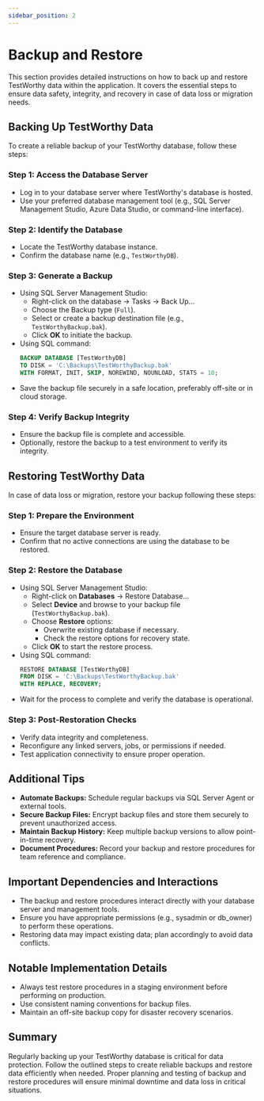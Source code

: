 ```yaml
---
sidebar_position: 2
---
```


# Backup and Restore

This section provides detailed instructions on how to back up and restore TestWorthy data within the application. It covers the essential steps to ensure data safety, integrity, and recovery in case of data loss or migration needs.

## Backing Up TestWorthy Data

To create a reliable backup of your TestWorthy database, follow these steps:

### Step 1: Access the Database Server
- Log in to your database server where TestWorthy's database is hosted.
- Use your preferred database management tool (e.g., SQL Server Management Studio, Azure Data Studio, or command-line interface).

### Step 2: Identify the Database
- Locate the TestWorthy database instance.
- Confirm the database name (e.g., `TestWorthyDB`).

### Step 3: Generate a Backup
- Using SQL Server Management Studio:
  - Right-click on the database → Tasks → Back Up...
  - Choose the Backup type (`Full`).
  - Select or create a backup destination file (e.g., `TestWorthyBackup.bak`).
  - Click **OK** to initiate the backup.
- Using SQL command:
  ```sql
  BACKUP DATABASE [TestWorthyDB]
  TO DISK = 'C:\Backups\TestWorthyBackup.bak'
  WITH FORMAT, INIT, SKIP, NOREWIND, NOUNLOAD, STATS = 10;
  ```
- Save the backup file securely in a safe location, preferably off-site or in cloud storage.

### Step 4: Verify Backup Integrity
- Ensure the backup file is complete and accessible.
- Optionally, restore the backup to a test environment to verify its integrity.

## Restoring TestWorthy Data

In case of data loss or migration, restore your backup following these steps:

### Step 1: Prepare the Environment
- Ensure the target database server is ready.
- Confirm that no active connections are using the database to be restored.

### Step 2: Restore the Database
- Using SQL Server Management Studio:
  - Right-click on **Databases** → Restore Database...
  - Select **Device** and browse to your backup file (`TestWorthyBackup.bak`).
  - Choose **Restore** options:
    - Overwrite existing database if necessary.
    - Check the restore options for recovery state.
  - Click **OK** to start the restore process.
- Using SQL command:
  ```sql
  RESTORE DATABASE [TestWorthyDB]
  FROM DISK = 'C:\Backups\TestWorthyBackup.bak'
  WITH REPLACE, RECOVERY;
  ```
- Wait for the process to complete and verify the database is operational.

### Step 3: Post-Restoration Checks
- Verify data integrity and completeness.
- Reconfigure any linked servers, jobs, or permissions if needed.
- Test application connectivity to ensure proper operation.

## Additional Tips

- **Automate Backups:** Schedule regular backups via SQL Server Agent or external tools.
- **Secure Backup Files:** Encrypt backup files and store them securely to prevent unauthorized access.
- **Maintain Backup History:** Keep multiple backup versions to allow point-in-time recovery.
- **Document Procedures:** Record your backup and restore procedures for team reference and compliance.

## Important Dependencies and Interactions
- The backup and restore procedures interact directly with your database server and management tools.
- Ensure you have appropriate permissions (e.g., sysadmin or db_owner) to perform these operations.
- Restoring data may impact existing data; plan accordingly to avoid data conflicts.

## Notable Implementation Details
- Always test restore procedures in a staging environment before performing on production.
- Use consistent naming conventions for backup files.
- Maintain an off-site backup copy for disaster recovery scenarios.

## Summary
Regularly backing up your TestWorthy database is critical for data protection. Follow the outlined steps to create reliable backups and restore data efficiently when needed. Proper planning and testing of backup and restore procedures will ensure minimal downtime and data loss in critical situations.